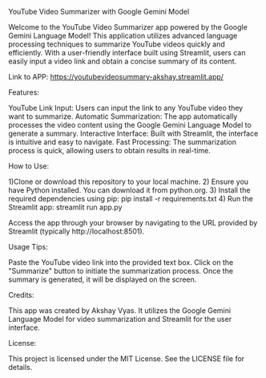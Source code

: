 YouTube Video Summarizer with Google Gemini Model

Welcome to the YouTube Video Summarizer app powered by the Google Gemini Language Model! This application utilizes advanced language processing techniques to summarize YouTube videos quickly and efficiently. With a user-friendly interface built using Streamlit, users can easily input a video link and obtain a concise summary of its content.

Link to APP: https://youtubevideosummary-akshay.streamlit.app/

Features:

YouTube Link Input: Users can input the link to any YouTube video they want to summarize. Automatic Summarization: The app automatically processes the video content using the Google Gemini Language Model to generate a summary. Interactive Interface: Built with Streamlit, the interface is intuitive and easy to navigate. Fast Processing: The summarization process is quick, allowing users to obtain results in real-time.

How to Use:

1)Clone or download this repository to your local machine. 2) Ensure you have Python installed. You can download it from python.org. 3) Install the required dependencies using pip: pip install -r requirements.txt 4) Run the Streamlit app: streamlit run app.py

Access the app through your browser by navigating to the URL provided by Streamlit (typically http://localhost:8501).

Usage Tips:

Paste the YouTube video link into the provided text box. Click on the "Summarize" button to initiate the summarization process. Once the summary is generated, it will be displayed on the screen.

Credits:

This app was created by Akshay Vyas. It utilizes the Google Gemini Language Model for video summarization and Streamlit for the user interface.

License:

This project is licensed under the MIT License. See the LICENSE file for details.
